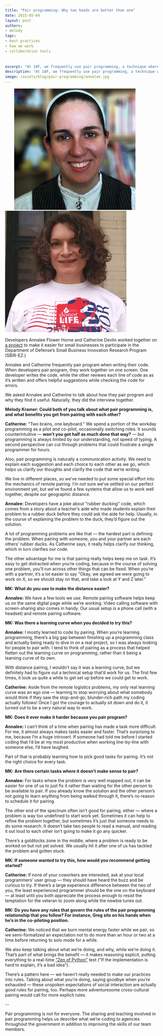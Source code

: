 ```yaml
---
title: "Pair programming: Why two heads are better than one"
date: 2015-05-04
layout: post
authors:
- melody
tags:
- best practices
- how we work
- collaboration tools


excerpt: "At 18F, we frequently use pair programming, a technique where two developers work together on one screen. We asked two developers at 18F how they pair program and why they find it useful."
description: "At 18F, we frequently use pair programming, a technique where two developers work together on one screen. We asked two developers at 18F how they pair program and why they find it useful."
image: /assets/blog/pair-programming/annalee.jpg
---
```


<div class="align-center" ><img style="margin-left: 30px;" alt="Annalee Flower Horne" src="/assets/blog/pair-programming/annalee.png" class="align-left" />
<img style="margin-right: 30px;" alt="Catherine Devlin" src="/assets/blog/pair-programming/catherine.jpg" class="align-right" /></div>

Developers Annalee Flower Horne and Catherine Devlin worked together on
[a project](https://github.com/18F/afsbirez) to make it easier for
small businesses to participate in the Department of Defense’s Small
Business Innovation Research Program (SBIR-EZ.)

Annalee and Catherine frequently pair program when writing their code.
When developers pair program, they work together on one screen. One
developer writes the code, while the other reviews each line of code as
as it’s written and offers helpful suggestions while checking the code
for errors.

We asked Annalee and Catherine to talk about how they pair program and
why they find it useful. Naturally, they did the interview together.

**Melody Kramer: Could both of you talk about what pair programming is, and what
benefits you get from pairing with each other?**

**Catherine:** "Two brains, one keyboard." We spend a portion of the
workday programming as a pilot and co-pilot, occasionally switching
roles. It sounds counterintuitive — **won’t you get half as much done
that way?** — but programming is always limited by our understanding,
not speed of typing. A second perspective can cut through problems that
could frustrate a single programmer for hours.

Also, pair programming is naturally a communication activity. We need to
explain each suggestion and each choice to each other as we go, which
helps us clarify our thoughts and clarify the code that we’re writing.

We live in different places, so we’ve needed to put some special effort
into the mechanics of remote pairing. I’m not sure we’ve settled on our
perfect environment yet, but we’ve found a few systems that allow us to
work well together, despite our geographic distance.

**Annalee:** Developers have a joke about "rubber ducking" code, which
comes from a story about a teacher’s aide who made students explain
their problem to a rubber duck before they could ask the aide for help.
Usually, in the course of explaining the problem to the duck, they’d
figure out the solution.

A lot of programming problems are like that — the hardest part is
defining the problem. When pairing with someone, you and your partner
are each others’ rubber ducks. As Catherine says, it really helps
clarify our thinking, which in turn clarifies our code.

The other advantage for me is that pairing really helps keep me on task.
It’s easy to get distracted when you’re coding, because in the course of
solving one problem, you’ll run across other things that can be fixed.
When you’re with a partner, it’s a lot easier to say "Okay, we agreed we
were going to work on X, so we should stay on that, and take a look at Y
and Z later."

**MK: What do you use to make the distance easier?**

**Annalee:** We have a few tools we use. Remote pairing software helps
keep us on the same digital page while we’re working. Video calling
software with screen-sharing also comes in handy. Our usual setup is a
phone call (with a headset) and remote pairing software.

**MK: Was there a learning curve when you decided to try this?**

**Annalee:** I mostly learned to code by pairing. When you’re learning
programming, there’s a big gap between finishing up a programming class
and actually being ready to dive in on a real project, so I was always
looking for people to pair with. I tend to think of pairing as a process
that helped flatten out the learning curve on programming, rather than
it being a learning curve of its own.

With distance pairing, I wouldn’t say it was a learning curve, but we
definitely had to figure out a technical setup that’d work for us. The
first few times, it took us quite a while to get set up before we could
get to work.

**Catherine:** Aside from the remote logistics problems, my only real
learning curve was an ego one — learning to stop worrying about what
somebody would think if they saw the stop-and-go, blunder-rich path my
coding actually follows! Once I got the courage to actually sit down and
do it, it turned out to be a very natural way to work.

**MK: Does it ever make it harder because you pair program?**

**Annalee:** I can’t think of a time when pairing has made a task more
difficult. For me, it almost always makes tasks easier and faster.
That’s surprising to me, because I’m a huge introvert. If someone had
told me before I started coding that I’d be at my most productive when
working line-by-line with someone else, I’d have laughed.

Part of that is probably learning how to pick good tasks for pairing.
It’s not the right choice for every task.

**MK: Are there certain tasks where it doesn’t make sense to pair?**

**Annalee:** For tasks where the problem is very well mapped out, it can
be easier for one of us to just fix it rather than waiting for the other
person to be available to pair. If you already know the solution and the
other person’s not going to learn anything from being walked through it,
there’s no reason to schedule it for pairing.

The other end of the spectrum often isn’t good for pairing, either —
where a problem is way too undefined to start work yet. Sometimes it can
help to refine the problem together, but sometimes it’s just that
someone needs to do some research. It doesn’t take two people to read a
manual, and reading it out loud to each other isn’t going to make it go
any quicker.

There’s a goldilocks zone in the middle, where a problem is ready to be
worked on but not yet solved. We usually hit it after one of us has
tackled the problem and gotten stuck.

**MK: If someone wanted to try this, how would you recommend getting
started?**

**Catherine:** If none of your coworkers are interested, ask at your
local programmers’ user group — they should have heard the buzz and be
curious to try. If there’s a large experience difference between the two
of you, the least experienced programmer should be the one on the
keyboard — at least until you both appreciate the process enough to
resist the temptation for the veteran to zoom along while the newbie
tunes out.

**MK: Do you have any rules that govern the rules of the pair programming
relationship that you follow? For instance, Greg sits on his hands when
he’s in the co-piloting position.**

**Catherine:** We noticed that we burn mental energy faster while we
pair, so we semi-formalized an expectation not to do more than an hour
or two at a time before returning to solo mode for a while.

We also keep talking about what we’re doing, and why, while we’re doing
it. That’s part of what brings the benefit — it makes reasoning explicit, putting
everything to a real-time ["Zen of
Python"](https://www.python.org/dev/peps/pep-0020/) test ("If the
implementation is hard to explain, it’s a bad idea").

There’s a pattern here — we haven’t really needed to make our practices
into rules. Talking about what you’re doing, saying goodbye when you’re
exhausted — these unspoken expectations of social interaction are
actually good rules for pairing, too. Perhaps more adventuresome
cross-cultural pairing would call for more explicit rules.

--

Pair programming is not for everyone. The sharing and teaching involved
in pair programming helps us describe what we’re coding to agencies
throughout the government in addition to improving the skills of our
team members.

